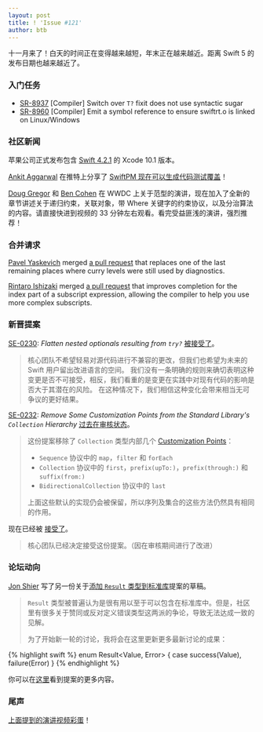 ```yaml
---
layout: post
title: ! 'Issue #121'
author: btb
---
```


十一月来了！白天的时间正在变得越来越短，年末正在越来越近。距离 Swift 5 的发布日期也越来越近了。

<!--excerpt-->

### 入门任务

- [SR-8937](https://bugs.swift.org/browse/SR-8937) [Compiler] Switch over `T?` fixit does not use syntactic sugar
- [SR-8960](https://bugs.swift.org/browse/SR-8960) [Compiler] Emit a symbol reference to ensure swiftrt.o is linked on Linux/Windows

### 社区新闻

苹果公司正式发布包含 [Swift 4.2.1](https://developer.apple.com/documentation/xcode_release_notes/xcode_10_1_release_notes#3036305) 的 Xcode 10.1 版本。

[Ankit Aggarwal](https://twitter.com/aciidb0mb3r/) 在推特上分享了 [SwiftPM 现在可以生成代码测试覆盖](https://twitter.com/aciidb0mb3r/status/1055190174231973889)！

[Doug Gregor](https://twitter.com/dgregor79/) 和 [Ben Cohen](https://twitter.com/AirspeedSwift) 在 WWDC 上关于范型的演讲，现在加入了全新的章节讲述关于递归约束，关联对象，带 Where 关键字的约束协议，以及分治算法的内容。请直接快进到视频的 33 分钟左右观看。看完受益匪浅的演讲，强烈推荐！

### 合并请求

[Pavel Yaskevich](https://github.com/xedin) merged [a pull request](https://github.com/apple/swift/pull/19947) that replaces one of the last remaining places where curry levels were still used by diagnostics.

[Rintaro Ishizaki](https://twitter.com/rintaro) merged [a pull request](https://github.com/apple/swift/pull/20066) that improves completion for the index part of a subscript expression, allowing the compiler to help you use more complex subscripts.

### 新晋提案

[SE-0230](https://github.com/apple/swift-evolution/blob/master/proposals/0230-flatten-optional-try.md): *Flatten nested optionals resulting from `try?`* [被接受了](https://forums.swift.org/t/accepted-se-230-flatten-nested-optionals-resulting-from-try/17376)。

> 核心团队不希望轻易对源代码进行不兼容的更改，但我们也希望为未来的 Swift 用户留出改进语言的空间。 我们没有一条明确的规则来确切表明这种变更是否不可接受，相反，我们看重的是变更在实践中对现有代码的影响是否大于其潜在的风险。 在这种情况下，我们相信这种变化会带来相当无可争议的更好结果。

[SE-0232](https://github.com/apple/swift-evolution/blob/master/proposals/0232-remove-customization-points.md): *Remove Some Customization Points from the Standard Library's `Collection` Hierarchy* [过去在审核状态](https://forums.swift.org/t/se-0232-remove-some-customization-points-from-the-standard-librarys-collection-hierarchy/17265)。

> 这份提案移除了 `Collection` 类型内部几个 [Customization Points](https://forums.swift.org/t/pitch-remove-some-customization-points-from-the-std-lib-collection-protocols/16911/15)：
>
> - `Sequence` 协议中的 `map`，`filter` 和 `forEach`
> - `Collection` 协议中的 `first`，`prefix(upTo:)`，`prefix(through:)` 和 `suffix(from:)`
> - `BidirectionalCollection` 协议中的 `last`
>
> 上面这些默认的实现仍会被保留，所以序列及集合的这些方法仍然具有相同的作用。

现在已经被 [接受了](https://forums.swift.org/t/se-0232-remove-some-customization-points-from-the-standard-librarys-collection-hierarchy/17265/16)。

> 核心团队已经决定接受这份提案。（因在审核期间进行了改进）

### 论坛动向

[Jon Shier](https://twitter.com/jshier) 写了另一份关于[添加 `Result` 类型到标准库](https://forums.swift.org/t/adding-result-ii-unconstrained-boogaloo/17128)提案的草稿。

> `Result` 类型被普遍认为是很有用以至于可以包含在标准库中。但是，社区里有很多关于赞同或反对定义错误类型这两派的争论，导致无法达成一致的见解。
>
> 为了开始新一轮的讨论，我将会在这里更新更多最新讨论的成果：

{% highlight swift %}
enum Result<Value, Error> {
    case success(Value), failure(Error)
}
{% endhighlight %}

你可以在[这里](https://github.com/apple/swift-evolution/pull/937)看到提案的更多内容。

### 尾声

[上面提到的演讲视频彩蛋](https://twitter.com/AirspeedSwift/status/1057357660792573952)！
